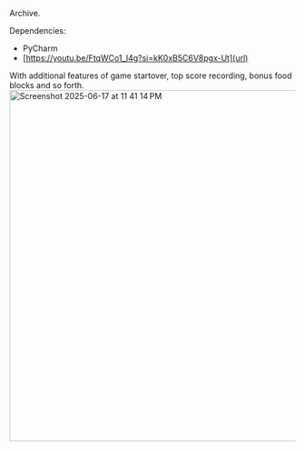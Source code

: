 Archive.

Dependencies:
- PyCharm
- [https://youtu.be/FtqWCo1_I4g?si=kK0xB5C6V8pgx-Ut](url)

With additional features of game startover, top score recording, bonus food blocks and so forth. 
<img width="618" alt="Screenshot 2025-06-17 at 11 41 14 PM" src="https://github.com/user-attachments/assets/e7fe7ab6-4629-437d-b5df-8023cbe128c9" />
